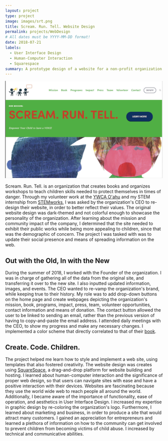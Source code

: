 ```yaml
---
layout: project
type: project
image: images/srt.png
title: Scream. Run. Tell. Website Design
permalink: projects/WebDesign
# All dates must be YYYY-MM-DD format!
date: 2018-07-21
labels:
  - User Interface Design
  - Human-Computer Interaction
  - Squarespace
summary: A prototype design of a website for a non-profit organization that advocates against child abuse, personalized to the client's desires. 
---
```


<img class="ui centered floated image" src="../images/srt.jpg">

Scream. Run. Tell. is an organization that creates books and organizes workshops to teach children skills needed to protect themselves in times of danger. Through my volunteer work at the [YWCA O'ahu](https://www.mcblhawaii.org/girls-summityouth) and my STEM internship from [STEMworks](https://www.stemworkshawaii.org/), I was asked by the organization's CEO to re-design their website, in order to better reflect their values. The original website design was dark-themed and not colorful enough to showcase the personality of the organization. After learning about the mission and community impact of the company, I determined that the site needed to exhibit their public works while being more appealing to children, since that was the demographic of concern. The project I was tasked with was to update their social presence and means of spreading information on the web. 

## Out with the Old, In with the New

During the summer of 2018, I worked with the Founder of the organization. I was in charge of gathering all of the data from the original site, and transferring it over to the new site. I also inputted updated information, images, and events. The CEO wanted to re-vamp the organization's brand, while keeping true to their history. My role was to add drop-down buttons on the home page and create webpages depicting the organization's mission, book, programs, impact, press, team, volunteer opportunities, contact information and means of donation. The contact button allowed the user to be linked to sending an email, rather than the previous version of having to copy-and-paste the email address. I attended daily meetings with the CEO, to show my progress and make any necessary changes. I implemented a color scheme that directly correlated to that of their [book](https://www.amazon.com/Scream-Run-Tell-Elizabeth-Lim/dp/1720675678).

## Create. Code. Children.
 
The project helped me learn how to style and implement a web site, using templates that also fostered creativity. The website design was creates using [SquareSpace](https://www.squarespace.com/), a drag-and-drop platform for website building and hosting. I learned about human-computer interaction and the significance of proper web design, so that users can navigate sites with ease and have a positive interaction with their devices. Websites are fascinating because they use the world wide web to reach people all around the world. Additionally, I became aware of the importance of functionality, ease of operation, and aesthetics in User Interface Design. I increased my expertise in graphic design by re-coloring the organization's logo. Furthermore, I learned about marketing and business, in order to produce a site that would attract many customers. I gained an appreciation for entrepreneurs and learned a plethora of information on how to the community can get involved to prevent children from becoming victims of child abuse. I increased by technical and communicative abilities.  
